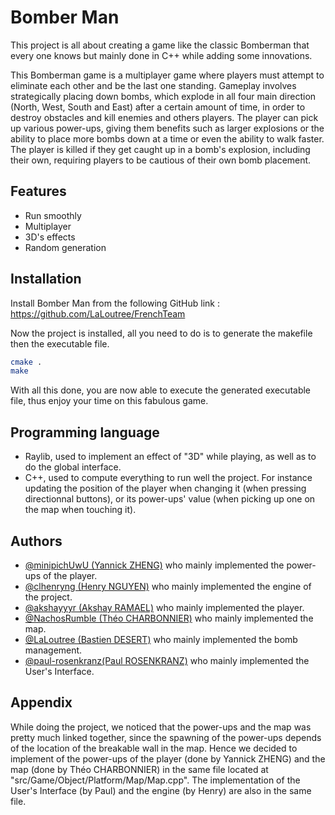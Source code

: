 # Bomber Man

This project is all about creating a game like the classic Bomberman that every one knows but mainly done in C++ while adding some innovations.

This Bomberman game is a multiplayer game where players must attempt to eliminate each other and be the last one standing. 
Gameplay involves strategically placing down bombs, which explode in all four main direction (North, West, South and East) after a certain amount of time, in order to destroy obstacles and kill enemies and others players. 
The player can pick up various power-ups, giving them benefits such as larger explosions or the ability to place more bombs down at a time or even the ability to walk faster.
The player is killed if they get caught up in a bomb's explosion, including their own, requiring players to be cautious of their own bomb placement.


## Features

- Run smoothly
- Multiplayer
- 3D's effects
- Random generation


## Installation

Install Bomber Man from the following GitHub link :
https://github.com/LaLoutree/FrenchTeam

Now the project is installed, all you need to do is to generate the makefile then the executable file.

```bash
cmake .
make
```

With all this done, you are now able to execute the generated executable file, thus enjoy your time on this fabulous game.


## Programming language

- Raylib, used to implement an effect of "3D" while playing, as well as to do the global interface.
- C++, used to compute everything to run well the project. For instance updating the position of the player when changing it (when pressing directionnal buttons), or its power-ups' value (when picking up one on the map when touching it).


## Authors

- [@minipichUwU (Yannick ZHENG)](https://github.com/minipichUwU) who mainly implemented the power-ups of the player.
- [@clhenryng (Henry NGUYEN)](https://github.com/clhenryng) who mainly implemented the engine of the project.
- [@akshayyyr (Akshay RAMAEL)](https://github.com/akshayyyr) who mainly implemented the player.
- [@NachosRumble (Théo CHARBONNIER)](https://github.com/NachosRumble) who mainly implemented the map.
- [@LaLoutree (Bastien DESERT)](https://github.com/LaLoutree) who mainly implemented the bomb management.
- [@paul-rosenkranz(Paul ROSENKRANZ)](https://github.com/paul-rosenkranz) who mainly implemented the User's Interface.


## Appendix

While doing the project, we noticed that the power-ups and the map was pretty much linked together, since the spawning of the power-ups depends of the location of the breakable wall in the map. Hence we decided to implement of the power-ups of the player (done by Yannick ZHENG) and the map (done by Théo CHARBONNIER) in the same file located at "src/Game/Object/Platform/Map/Map.cpp".
The implementation of the User's Interface (by Paul) and the engine (by Henry) are also in the same file.
